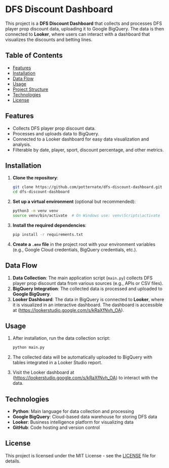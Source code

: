 # DFS Discount Dashboard

This project is a **DFS Discount Dashboard** that collects and processes DFS player prop discount data, uploading it to Google BigQuery. The data is then connected to **Looker**, where users can interact with a dashboard that visualizes the discounts and betting lines.

## Table of Contents
- [Features](#features)
- [Installation](#installation)
- [Data Flow](#data-flow)
- [Usage](#usage)
- [Project Structure](#project-structure)
- [Technologies](#technologies)
- [License](#license)

## Features
- Collects DFS player prop discount data.
- Processes and uploads data to BigQuery.
- Connected to a Looker dashboard for easy data visualization and analysis.
- Filterable by date, player, sport, discount percentage, and other metrics.

## Installation

1. **Clone the repository**:
    ```bash
    git clone https://github.com/potternate/dfs-discount-dashboard.git
    cd dfs-discount-dashboard
    ```

2. **Set up a virtual environment** (optional but recommended):
    ```bash
    python3 -m venv venv
    source venv/bin/activate  # On Windows use: venv\Scripts\activate
    ```

3. **Install the required dependencies**:
    ```bash
    pip install -r requirements.txt
    ```

4. **Create a `.env` file** in the project root with your environment variables (e.g., Google Cloud credentials, BigQuery credentials, etc.).

## Data Flow

1. **Data Collection**: The main application script (`main.py`) collects DFS player prop discount data from various sources (e.g., APIs or CSV files).
2. **BigQuery Integration**: The collected data is processed and uploaded to **Google BigQuery**.
3. **Looker Dashboard**: The data in BigQuery is connected to **Looker**, where it is visualized in an interactive dashboard. The dashboard is accessible at (https://lookerstudio.google.com/s/kRaXfNvh_OA).

## Usage

1. After installation, run the data collection script:
    ```bash
    python main.py
    ```

2. The collected data will be automatically uploaded to BigQuery with tables integrated in a Looker Studio report.

3. Visit the Looker dashboard at (https://lookerstudio.google.com/s/kRaXfNvh_OA) to interact with the data.

## Technologies

- **Python**: Main language for data collection and processing
- **Google BigQuery**: Cloud-based data warehouse for storing DFS data
- **Looker**: Business intelligence platform for visualizing data
- **GitHub**: Code hosting and version control

## License

This project is licensed under the MIT License - see the [LICENSE](LICENSE) file for details.
